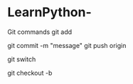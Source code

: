 # LearnPython-

Git commands
git add <fileName>

git commit -m "message"
git push origin <branchName>

git switch <branch>

git checkout -b <featureBranchName for PR>